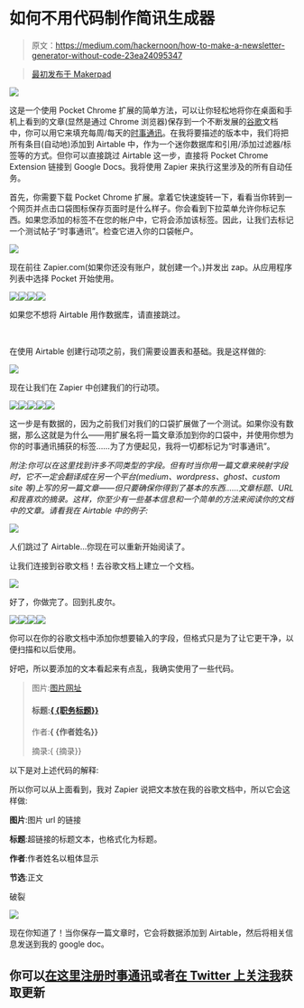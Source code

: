 # 如何不用代码制作简讯生成器

> 原文：<https://medium.com/hackernoon/how-to-make-a-newsletter-generator-without-code-23ea24095347>

> [最初发布于 Makerpad](https://www.makerpad.co/make/newsletter-generator-chrome-extension)

![](img/53d6ecc7cfc828a0bc164f06768f9c5f.png)

这是一个使用 Pocket Chrome 扩展的简单方法，可以让你轻松地将你在桌面和手机上看到的文章(显然是通过 Chrome 浏览器)保存到一个不断发展的[谷歌](https://hackernoon.com/tagged/google)文档中，你可以用它来填充每周/每天的[时事通讯](https://hackernoon.com/tagged/newsletter)。在我将要描述的版本中，我们将把所有条目(自动地)添加到 Airtable 中，作为一个迷你数据库和引用/添加过滤器/标签等的方式。但你可以直接跳过 Airtable 这一步，直接将 Pocket Chrome Extension 链接到 Google Docs。我将使用 Zapier 来执行这里涉及的所有自动任务。

首先，你需要下载 Pocket Chrome 扩展。拿着它快速旋转一下，看看当你转到一个网页并点击口袋图标保存页面时是什么样子。你会看到下拉菜单允许你标记东西。如果您添加的标签不在您的帐户中，它将会添加该标签。因此，让我们去标记一个测试帖子“时事通讯”。检查它进入你的口袋帐户。

![](img/ad25efc1a865f677ba5f969112c27568.png)

现在前往 Zapier.com(如果你还没有账户，就创建一个。)并发出 zap。从应用程序列表中选择 Pocket 开始使用。

![](img/97e0c7ba659c204d8acb8573a5e8982c.png)![](img/e90af45ef356f90c25aa194ae373f7ae.png)![](img/e4ce69699e380e4ffa9d25cf5af24170.png)![](img/7b87225ec265c19adaf33dec0365e1a3.png)

如果您不想将 Airtable 用作数据库，请直接跳过。

‍

在使用 Airtable 创建行动项之前，我们需要设置表和基础。我是这样做的:

![](img/2452e43c5019c1768ff2584fe00795a4.png)

现在让我们在 Zapier 中创建我们的行动项。

![](img/12df22a02735ef09a99568ecc27d2c97.png)![](img/1f9ff36ac8129c790e23120aaeecfa35.png)![](img/ad4932661ae4bc2a057a98acfd8bde00.png)![](img/46d5b97b15f5e199335907cf4c6802a9.png)![](img/17deb1b5a029d5d0ef4e492773bd5ca6.png)

这一步是有数据的，因为之前我们对我们的口袋扩展做了一个测试。如果你没有数据，那么这就是为什么——用扩展名将一篇文章添加到你的口袋中，并使用你想为你的时事通讯捕获的标签……为了方便起见，我将一切都标记为“时事通讯”。

*附注:你可以在这里找到许多不同类型的字段。但有时当你用一篇文章来映射字段时，它不一定会翻译成在另一个平台(medium、wordpress、ghost、custom site 等)上写的另一篇文章——但只要确保你得到了基本的东西……文章标题、URL 和我喜欢的摘录。这样，你至少有一些基本信息和一个简单的方法来阅读你的文档中的文章。请看我在 Airtable 中的例子:*

![](img/0a558b460779c19a7cceab73bd761699.png)

人们跳过了 Airtable…你现在可以重新开始阅读了。

让我们连接到谷歌文档！去谷歌文档上建立一个文档。

![](img/204af7ace7179a770e1f1dbc4c31f735.png)

好了，你做完了。回到扎皮尔。

![](img/102a3ab7970c52b87de6b4a57d6b299c.png)![](img/e8b68b563066219c9d379637d3f46e3a.png)![](img/8f04324059767cac9c801a83845d6124.png)![](img/723b8a0f043ee47312f878f96e5579d2.png)

你可以在你的谷歌文档中添加你想要输入的字段，但格式只是为了让它更干净，以便扫描和以后使用。

好吧，所以要添加的文本看起来有点乱，我确实使用了一些代码。

> 图片:[图片网址](”{{Post)
> 
> #### 标题:[{ {职务标题}}](”{{Post)
> 
> 作者:**{ {作者姓名}}**
> 
> 摘录:{ {摘录}}

以下是对上述代码的解释:

所以你可以从上面看到，我对 Zapier 说把文本放在我的谷歌文档中，所以它会这样做:

**图片**:图片 url 的链接

**标题**:超链接的标题文本，也格式化为标题。

**作者**:作者姓名以粗体显示

**节选**:正文

破裂

![](img/53d6ecc7cfc828a0bc164f06768f9c5f.png)

现在你知道了！当你保存一篇文章时，它会将数据添加到 Airtable，然后将相关信息发送到我的 google doc。

## 你可以[在这里注册时事通讯](https://www.makerpad.co/#newsletter)或者[在 Twitter 上关注我](https://twitter.com/bentossell)获取更新